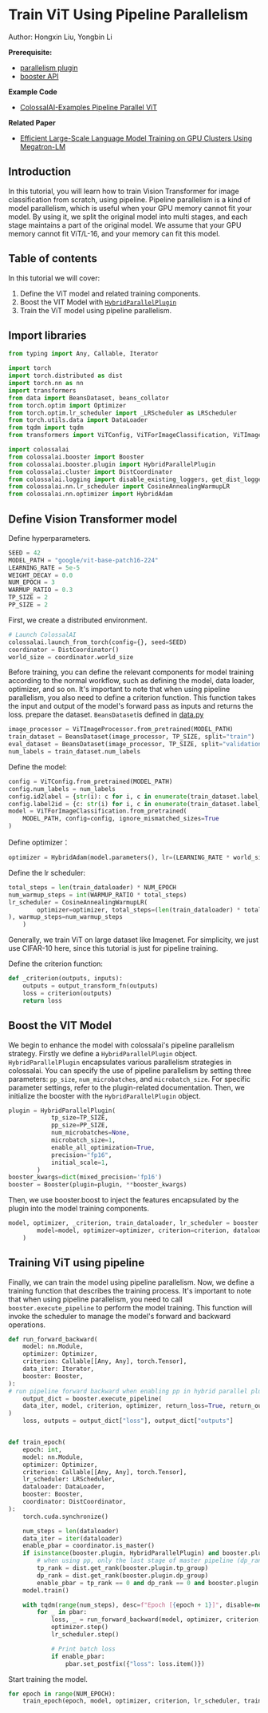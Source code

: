 # Train ViT Using Pipeline Parallelism

Author: Hongxin Liu, Yongbin Li

**Prerequisite:**
- [parallelism plugin](../basics/booster_plugins.md)
- [booster API](../basics/booster_api.md)

**Example Code**
- [ColossalAI-Examples Pipeline Parallel ViT](https://github.com/hpcaitech/ColossalAI/tree/main/examples/images/vit)

**Related Paper**
- [Efficient Large-Scale Language Model Training on GPU Clusters Using Megatron-LM](https://arxiv.org/abs/2104.04473)

## Introduction

In this tutorial, you will learn how to train Vision Transformer for image classification from scratch, using pipeline.
Pipeline parallelism is a kind of model parallelism, which is useful when your GPU memory cannot fit your model.
By using it, we split the original model into multi stages, and each stage maintains a part of the original model.
We assume that your GPU memory cannot fit ViT/L-16, and your memory can fit this model.

##  Table of contents

In this tutorial we will cover:

1. Define the ViT model and related training components.
2. Boost the VIT Model with [`HybridParallelPlugin`](../basics/booster_plugins.md)
3. Train the ViT model using pipeline parallelism.

## Import libraries

```python
from typing import Any, Callable, Iterator

import torch
import torch.distributed as dist
import torch.nn as nn
import transformers
from data import BeansDataset, beans_collator
from torch.optim import Optimizer
from torch.optim.lr_scheduler import _LRScheduler as LRScheduler
from torch.utils.data import DataLoader
from tqdm import tqdm
from transformers import ViTConfig, ViTForImageClassification, ViTImageProcessor

import colossalai
from colossalai.booster import Booster
from colossalai.booster.plugin import HybridParallelPlugin
from colossalai.cluster import DistCoordinator
from colossalai.logging import disable_existing_loggers, get_dist_logger
from colossalai.nn.lr_scheduler import CosineAnnealingWarmupLR
from colossalai.nn.optimizer import HybridAdam
```
## Define Vision Transformer model
Define hyperparameters.
```python
SEED = 42
MODEL_PATH = "google/vit-base-patch16-224"
LEARNING_RATE = 5e-5
WEIGHT_DECAY = 0.0
NUM_EPOCH = 3
WARMUP_RATIO = 0.3
TP_SIZE = 2
PP_SIZE = 2
```
First, we create a distributed environment.
```python
# Launch ColossalAI
colossalai.launch_from_torch(config={}, seed=SEED)
coordinator = DistCoordinator()
world_size = coordinator.world_size
```
Before training, you can define the relevant components for model training according to the normal workflow, such as defining the model, data loader, optimizer, and so on. It's important to note that when using pipeline parallelism, you also need to define a criterion function. This function takes the input and output of the model's forward pass as inputs and returns the loss.
prepare the dataset. `BeansDataset`is defined in [data.py](https://github.com/hpcaitech/ColossalAI/blob/main/examples/images/vit/data.py)
```python
image_processor = ViTImageProcessor.from_pretrained(MODEL_PATH)
train_dataset = BeansDataset(image_processor, TP_SIZE, split="train")
eval_dataset = BeansDataset(image_processor, TP_SIZE, split="validation")
num_labels = train_dataset.num_labels
```
Define the model:
```python
config = ViTConfig.from_pretrained(MODEL_PATH)
config.num_labels = num_labels
config.id2label = {str(i): c for i, c in enumerate(train_dataset.label_names)}
config.label2id = {c: str(i) for i, c in enumerate(train_dataset.label_names)}
model = ViTForImageClassification.from_pretrained(
    MODEL_PATH, config=config, ignore_mismatched_sizes=True
)
```
Define optimizer：
```python
optimizer = HybridAdam(model.parameters(), lr=(LEARNING_RATE * world_size), weight_decay=WEIGHT_DECAY)
```
Define the lr scheduler:
```python
total_steps = len(train_dataloader) * NUM_EPOCH
num_warmup_steps = int(WARMUP_RATIO * total_steps)
lr_scheduler = CosineAnnealingWarmupLR(
        optimizer=optimizer, total_steps=(len(train_dataloader) * total_steps = len(train_dataloader) * NUM_EPOCH
), warmup_steps=num_warmup_steps
    )
```
Generally, we train ViT on large dataset like Imagenet. For simplicity, we just use CIFAR-10 here, since this tutorial is just for pipeline training.

Define the criterion function:
```python
def _criterion(outputs, inputs):
    outputs = output_transform_fn(outputs)
    loss = criterion(outputs)
    return loss
```
## Boost the VIT Model
We begin to enhance the model with colossalai's pipeline parallelism strategy. Firstly we define a `HybridParallelPlugin` object. `HybridParallelPlugin` encapsulates various parallelism strategies in colossalai. You can specify the use of pipeline parallelism by setting three parameters: `pp_size`, `num_microbatches`, and `microbatch_size`. For specific parameter settings, refer to the plugin-related documentation. Then, we initialize the booster with the `HybridParallelPlugin` object.
```python
plugin = HybridParallelPlugin(
            tp_size=TP_SIZE,
            pp_size=PP_SIZE,
            num_microbatches=None,
            microbatch_size=1,
            enable_all_optimization=True,
            precision="fp16",
            initial_scale=1,
        )
booster_kwargs=dict(mixed_precision='fp16')
booster = Booster(plugin=plugin, **booster_kwargs)
```
Then, we use booster.boost to inject the features encapsulated by the plugin into the model training components.
```python
model, optimizer, _criterion, train_dataloader, lr_scheduler = booster.boost(
        model=model, optimizer=optimizer, criterion=criterion, dataloader=train_dataloader, lr_scheduler=lr_scheduler
    )
```
## Training ViT using pipeline
Finally, we can train the model using pipeline parallelism. Now, we define a training function that describes the training process. It's important to note that when using pipeline parallelism, you need to call `booster.execute_pipeline` to perform the model training. This function will invoke the scheduler to manage the model's forward and backward operations.
```python
def run_forward_backward(
    model: nn.Module,
    optimizer: Optimizer,
    criterion: Callable[[Any, Any], torch.Tensor],
    data_iter: Iterator,
    booster: Booster,
):
# run pipeline forward backward when enabling pp in hybrid parallel plugin
    output_dict = booster.execute_pipeline(
    data_iter, model, criterion, optimizer, return_loss=True, return_outputs=True
)
    loss, outputs = output_dict["loss"], output_dict["outputs"]


def train_epoch(
    epoch: int,
    model: nn.Module,
    optimizer: Optimizer,
    criterion: Callable[[Any, Any], torch.Tensor],
    lr_scheduler: LRScheduler,
    dataloader: DataLoader,
    booster: Booster,
    coordinator: DistCoordinator,
):
    torch.cuda.synchronize()

    num_steps = len(dataloader)
    data_iter = iter(dataloader)
    enable_pbar = coordinator.is_master()
    if isinstance(booster.plugin, HybridParallelPlugin) and booster.plugin.pp_size > 1:
        # when using pp, only the last stage of master pipeline (dp_rank and tp_rank are both zero) shows pbar
        tp_rank = dist.get_rank(booster.plugin.tp_group)
        dp_rank = dist.get_rank(booster.plugin.dp_group)
        enable_pbar = tp_rank == 0 and dp_rank == 0 and booster.plugin.stage_manager.is_last_stage()
    model.train()

    with tqdm(range(num_steps), desc=f"Epoch [{epoch + 1}]", disable=not enable_pbar) as pbar:
        for _ in pbar:
            loss, _ = run_forward_backward(model, optimizer, criterion, data_iter, booster)
            optimizer.step()
            lr_scheduler.step()

            # Print batch loss
            if enable_pbar:
                pbar.set_postfix({"loss": loss.item()})
```
Start training the model.
```python
for epoch in range(NUM_EPOCH):
    train_epoch(epoch, model, optimizer, criterion, lr_scheduler, train_dataloader, booster, coordinator)
```
<!-- doc-test-command: echo  -->
